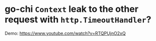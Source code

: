 go-chi `Context` leak to the other request with `http.TimeoutHandler`?
========================================================================

Demo: https://www.youtube.com/watch?v=RTQPUjnO2xQ
